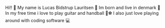 Hi!! 👋
My name is Lucas Bidstrup Lauritsen 👦
Im born and live in denmark 🚩
In my free time i love to play guitar and handball 🎸⚽
I also just love playing around with coding software 💻

<!---
LuxiBoii/LuxiBoii is a ✨ special ✨ repository because its `README.md` (this file) appears on your GitHub profile.
You can click the Preview link to take a look at your changes.
--->
